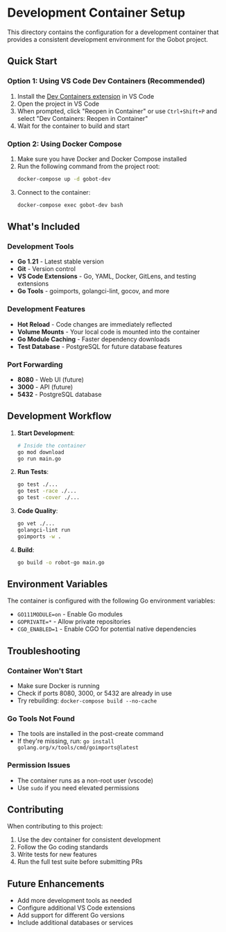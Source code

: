 # Development Container Setup

This directory contains the configuration for a development container that provides a consistent development environment for the Gobot project.

## Quick Start

### Option 1: Using VS Code Dev Containers (Recommended)

1. Install the [Dev Containers extension](https://marketplace.visualstudio.com/items?itemName=ms-vscode-remote.remote-containers) in VS Code
2. Open the project in VS Code
3. When prompted, click "Reopen in Container" or use `Ctrl+Shift+P` and select "Dev Containers: Reopen in Container"
4. Wait for the container to build and start

### Option 2: Using Docker Compose

1. Make sure you have Docker and Docker Compose installed
2. Run the following command from the project root:
   ```bash
   docker-compose up -d gobot-dev
   ```
3. Connect to the container:
   ```bash
   docker-compose exec gobot-dev bash
   ```

## What's Included

### Development Tools
- **Go 1.21** - Latest stable version
- **Git** - Version control
- **VS Code Extensions** - Go, YAML, Docker, GitLens, and testing extensions
- **Go Tools** - goimports, golangci-lint, gocov, and more

### Development Features
- **Hot Reload** - Code changes are immediately reflected
- **Volume Mounts** - Your local code is mounted into the container
- **Go Module Caching** - Faster dependency downloads
- **Test Database** - PostgreSQL for future database features

### Port Forwarding
- **8080** - Web UI (future)
- **3000** - API (future)
- **5432** - PostgreSQL database

## Development Workflow

1. **Start Development**:
   ```bash
   # Inside the container
   go mod download
   go run main.go
   ```

2. **Run Tests**:
   ```bash
   go test ./...
   go test -race ./...
   go test -cover ./...
   ```

3. **Code Quality**:
   ```bash
   go vet ./...
   golangci-lint run
   goimports -w .
   ```

4. **Build**:
   ```bash
   go build -o robot-go main.go
   ```

## Environment Variables

The container is configured with the following Go environment variables:
- `GO111MODULE=on` - Enable Go modules
- `GOPRIVATE=*` - Allow private repositories
- `CGO_ENABLED=1` - Enable CGO for potential native dependencies

## Troubleshooting

### Container Won't Start
- Make sure Docker is running
- Check if ports 8080, 3000, or 5432 are already in use
- Try rebuilding: `docker-compose build --no-cache`

### Go Tools Not Found
- The tools are installed in the post-create command
- If they're missing, run: `go install golang.org/x/tools/cmd/goimports@latest`

### Permission Issues
- The container runs as a non-root user (vscode)
- Use `sudo` if you need elevated permissions

## Contributing

When contributing to this project:
1. Use the dev container for consistent development
2. Follow the Go coding standards
3. Write tests for new features
4. Run the full test suite before submitting PRs

## Future Enhancements

- Add more development tools as needed
- Configure additional VS Code extensions
- Add support for different Go versions
- Include additional databases or services 